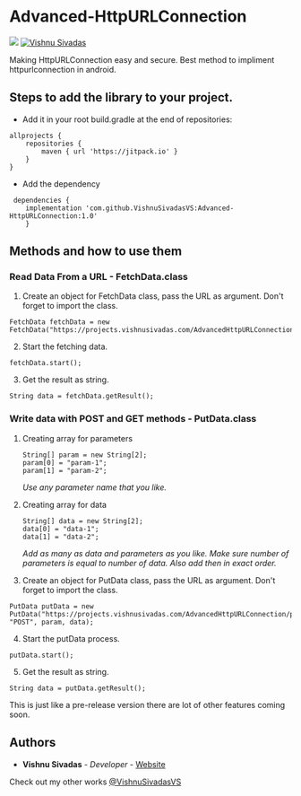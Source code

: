 # Advanced-HttpURLConnection
[![](https://jitpack.io/v/VishnuSivadasVS/Advanced-HttpURLConnection.svg)](https://jitpack.io/#VishnuSivadasVS/Advanced-HttpURLConnection)
[![Vishnu Sivadas](https://www.vishnusivadas.com/github/codequality.svg?style=flat)](https://github.com/VishnuSivadasVS)

Making HttpURLConnection easy and secure. Best method to impliment httpurlconnection in android.

## Steps to add the library to your project.

* Add it in your root build.gradle at the end of repositories:
```
allprojects {
	repositories {
		maven { url 'https://jitpack.io' }
	}
}
```
* Add the dependency
```
 dependencies {
 	implementation 'com.github.VishnuSivadasVS:Advanced-HttpURLConnection:1.0'
	}
```
## Methods and how to use them
### Read Data From a URL - FetchData.class
1. Create an object for FetchData class, pass the URL as argument. Don't forget to import the class.
```
FetchData fetchData = new FetchData("https://projects.vishnusivadas.com/AdvancedHttpURLConnection/readTest.php");
```
2. Start the fetching data.
```
fetchData.start();
```
3. Get the result as string.
```
String data = fetchData.getResult();
```

### Write data with POST and GET methods - PutData.class
1. Creating array for parameters
   ```
   String[] param = new String[2];
   param[0] = "param-1";
   param[1] = "param-2";
   ```
   _Use any parameter name that you like._
   
2. Creating array for data
   ```
   String[] data = new String[2];
   data[0] = "data-1";
   data[1] = "data-2";
   ```
   _Add as many as data and parameters as you like. Make sure number of parameters is equal to number of data. Also add then in exact order._
	
3. Create an object for PutData class, pass the URL as argument. Don't forget to import the class.
```
PutData putData = new PutData("https://projects.vishnusivadas.com/AdvancedHttpURLConnection/putDataTest.php", "POST", param, data);
```

4. Start the putData process.
```
putData.start();
```

5. Get the result as string.
```
String data = putData.getResult();
```

This is just like a pre-release version there are lot of other features coming soon.

## Authors

* **Vishnu Sivadas** - *Developer* - [Website](https://www.vishnusivadas.com/)

Check out my other works [@VishnuSivadasVS](https://github.com/VishnuSivadasVS)
